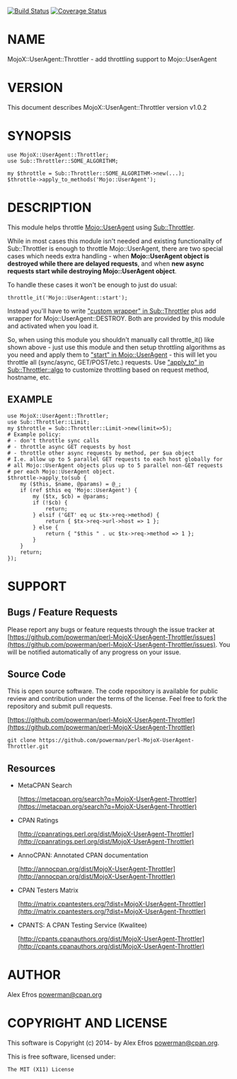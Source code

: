 [![Build Status](https://travis-ci.org/powerman/perl-MojoX-UserAgent-Throttler.svg?branch=master)](https://travis-ci.org/powerman/perl-MojoX-UserAgent-Throttler)
[![Coverage Status](https://coveralls.io/repos/powerman/perl-MojoX-UserAgent-Throttler/badge.svg?branch=master)](https://coveralls.io/r/powerman/perl-MojoX-UserAgent-Throttler?branch=master)

# NAME

MojoX::UserAgent::Throttler - add throttling support to Mojo::UserAgent

# VERSION

This document describes MojoX::UserAgent::Throttler version v1.0.2

# SYNOPSIS

    use MojoX::UserAgent::Throttler;
    use Sub::Throttler::SOME_ALGORITHM;

    my $throttle = Sub::Throttler::SOME_ALGORITHM->new(...);
    $throttle->apply_to_methods('Mojo::UserAgent');

# DESCRIPTION

This module helps throttle [Mojo::UserAgent](https://metacpan.org/pod/Mojo::UserAgent) using [Sub::Throttler](https://metacpan.org/pod/Sub::Throttler).

While in most cases this module isn't needed and existing functionality of
Sub::Throttler is enough to throttle Mojo::UserAgent, there are two
special cases which needs extra handling - when **Mojo::UserAgent object
is destroyed while there are delayed requests**, and when **new async
requests start while destroying Mojo::UserAgent object**.

To handle these cases it won't be enough to just do usual:

    throttle_it('Mojo::UserAgent::start');

Instead you'll have to write ["custom wrapper" in Sub::Throttler](https://metacpan.org/pod/Sub::Throttler#custom-wrapper) plus add
wrapper for Mojo::UserAgent::DESTROY. Both are provided by this module and
activated when you load it.

So, when using this module you shouldn't manually call throttle\_it() like
shown above - just use this module and then setup throttling algorithms as
you need and apply them to ["start" in Mojo::UserAgent](https://metacpan.org/pod/Mojo::UserAgent#start) - this will let you
throttle all (sync/async, GET/POST/etc.) requests.
Use ["apply\_to" in Sub::Throttler::algo](https://metacpan.org/pod/Sub::Throttler::algo#apply_to) to customize throttling based on
request method, hostname, etc.

## EXAMPLE

    use MojoX::UserAgent::Throttler;
    use Sub::Throttler::Limit;
    my $throttle = Sub::Throttler::Limit->new(limit=>5);
    # Example policy:
    # - don't throttle sync calls
    # - throttle async GET requests by host
    # - throttle other async requests by method, per $ua object
    # I.e. allow up to 5 parallel GET requests to each host globally for
    # all Mojo::UserAgent objects plus up to 5 parallel non-GET requests
    # per each Mojo::UserAgent object.
    $throttle->apply_to(sub {
        my ($this, $name, @params) = @_;
        if (ref $this eq 'Mojo::UserAgent') {
            my ($tx, $cb) = @params;
            if (!$cb) {
                return;
            } elsif ('GET' eq uc $tx->req->method) {
                return { $tx->req->url->host => 1 };
            } else {
                return { "$this " . uc $tx->req->method => 1 };
            }
        }
        return;
    });

# SUPPORT

## Bugs / Feature Requests

Please report any bugs or feature requests through the issue tracker
at [https://github.com/powerman/perl-MojoX-UserAgent-Throttler/issues](https://github.com/powerman/perl-MojoX-UserAgent-Throttler/issues).
You will be notified automatically of any progress on your issue.

## Source Code

This is open source software. The code repository is available for
public review and contribution under the terms of the license.
Feel free to fork the repository and submit pull requests.

[https://github.com/powerman/perl-MojoX-UserAgent-Throttler](https://github.com/powerman/perl-MojoX-UserAgent-Throttler)

    git clone https://github.com/powerman/perl-MojoX-UserAgent-Throttler.git

## Resources

- MetaCPAN Search

    [https://metacpan.org/search?q=MojoX-UserAgent-Throttler](https://metacpan.org/search?q=MojoX-UserAgent-Throttler)

- CPAN Ratings

    [http://cpanratings.perl.org/dist/MojoX-UserAgent-Throttler](http://cpanratings.perl.org/dist/MojoX-UserAgent-Throttler)

- AnnoCPAN: Annotated CPAN documentation

    [http://annocpan.org/dist/MojoX-UserAgent-Throttler](http://annocpan.org/dist/MojoX-UserAgent-Throttler)

- CPAN Testers Matrix

    [http://matrix.cpantesters.org/?dist=MojoX-UserAgent-Throttler](http://matrix.cpantesters.org/?dist=MojoX-UserAgent-Throttler)

- CPANTS: A CPAN Testing Service (Kwalitee)

    [http://cpants.cpanauthors.org/dist/MojoX-UserAgent-Throttler](http://cpants.cpanauthors.org/dist/MojoX-UserAgent-Throttler)

# AUTHOR

Alex Efros <powerman@cpan.org>

# COPYRIGHT AND LICENSE

This software is Copyright (c) 2014- by Alex Efros <powerman@cpan.org>.

This is free software, licensed under:

    The MIT (X11) License
